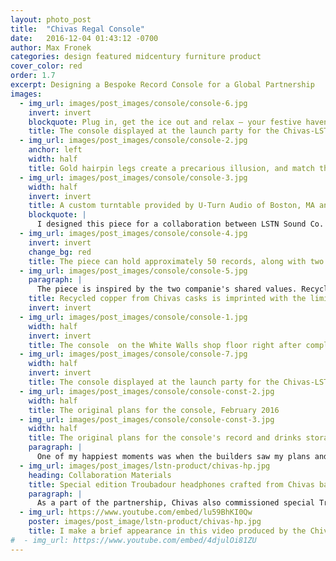 ```yaml
---
layout: photo_post
title:  "Chivas Regal Console"
date:   2016-12-04 01:43:12 -0700
author: Max Fronek
categories: design featured midcentury furniture product
cover_color: red
order: 1.7
excerpt: Designing a Bespoke Record Console for a Global Partnership
images:
  - img_url: images/post_images/console/console-6.jpg
    invert: invert
    blockquote: Plug in, get the ice out and relax – your festive haven has arrived.<br /><br /><a title="The 10 Coolest Things in the World This Week&#58; LSTN Sound Co" href="https&#58;//www.gq-magazine.co.uk/article/nike-stranger-things-ferrari-leica">– GQ</a>
    title: The console displayed at the launch party for the Chivas-LSTN Partnership
  - img_url: images/post_images/console/console-2.jpg
    anchor: left
    width: half
    title: Gold hairpin legs create a precarious illusion, and match the metal highlights elsewhere on the piece
  - img_url: images/post_images/console/console-3.jpg
    width: half
    invert: invert
    title: A custom turntable provided by U-Turn Audio of Boston, MA and made from the same Zebra wood as LSTN's audio products.
    blockquote: | 
      I designed this piece for a collaboration between LSTN Sound Co. and Chivas Regal in 2016. They commissioned a statement piece to express the shared values of the companies&#58; classic craftsmanship paired with tasteful design. 
  - img_url: images/post_images/console/console-4.jpg
    invert: invert
    change_bg: red
    title: The piece can hold approximately 50 records, along with two bottles of spirits. A serving tray, two custom glasses from Apolis  and a pair of cask barrel Troubadours complete the kit.
  - img_url: images/post_images/console/console-5.jpg
    paragraph: |
      The piece is inspired by the two companie's shared values. Recycled copper from a former Chivas barrel is used for the nameplate and inspires the copper accents throughout the piece. Solid American walnut gives extra resonance to the custom-built speakers. Storage for up to 50 LP's, two bottles of Chivas, and a pair of Apolis-designed glasses complete the piece's functionality.
    title: Recycled copper from Chivas casks is imprinted with the limited edition number and collaboration lockup.
    invert: invert
  - img_url: images/post_images/console/console-1.jpg
    width: half
    invert: invert
    title: The console  on the White Walls shop floor right after completion. Santa Clarita, CA 2016
  - img_url: images/post_images/console/console-7.jpg
    width: half
    invert: invert
    title: The console displayed at the launch party for the Chivas-LSTN Partnership
  - img_url: images/post_images/console/console-const-2.jpg
    width: half
    title: The original plans for the console, February 2016
  - img_url: images/post_images/console/console-const-3.jpg
    width: half
    title: The original plans for the console's record and drinks storage, February 2016
    paragraph: |
      One of my happiest moments was when the builders saw my plans and said they could get straight to work–no changes or modifications would be needed. The team at <a href="https://whitewallsfab.com/" title="White Walls Fab in Santa Clarita, CA" target="_blank">White Walls Fabrication</a> took the console from paper to reality, and Brian, Tyler, Jordan, and everyone else deserve a huge thanks. This console would not exist without them.
  - img_url: images/post_images/lstn-product/chivas-hp.jpg 
    heading: Collaboration Materials
    title: Special edition Troubadour headphones crafted from Chivas barrels    
    paragraph: |
      As a part of the partnership, Chivas also commissioned special Troubadour headphones crafted from recycled whiskey casks. Using a burgundy leather and leaving the natural finish of the wood bare, they leave a lasting and distinct impression—just like Chivas. Video content, press pieces, and a launch party were all held to celebrate and promote the partnership. The best part of all? Funds were raised to sponsor a hearing missions in the Dominican Republic where over a thousand people were given hearing aids.  
  - img_url: https://www.youtube.com/embed/lu59BhKI0Qw
    poster: images/post_image/lstn-product/chivas-hp.jpg 
    title: I make a brief appearance in this video produced by the Chivas team to promote the partnership
#  - img_url: https://www.youtube.com/embed/4djulOi81ZU
---
```



